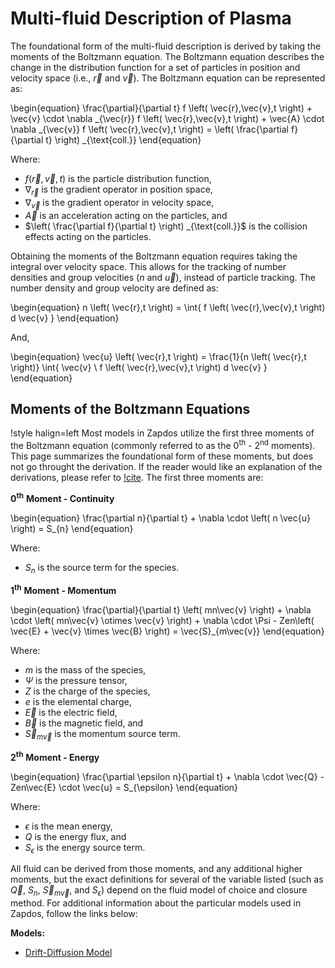 # Multi-fluid Description of Plasma

The foundational form of the multi-fluid description is derived by taking the moments of the Boltzmann equation. The Boltzmann equation describes the change in the distribution function for a set of particles in position and velocity space (i.e., $\vec{r}$ and $\vec{v}$). The Boltzmann equation can be represented as:


\begin{equation}
\frac{\partial}{\partial t} f \left( \vec{r},\vec{v},t \right) +  \vec{v} \cdot \nabla _{\vec{r}} f \left( \vec{r},\vec{v},t \right) +  \vec{A}  \cdot \nabla _{\vec{v}} f \left( \vec{r},\vec{v},t \right) = \left( \frac{\partial f}{\partial t} \right) _{\text{coll.}}
\end{equation}

Where:

- $f \left( \vec{r},\vec{v},t \right)$ is the particle distribution function,
- $\nabla _{\vec{r}}$ is the gradient operator in position space,
- $\nabla _{\vec{v}}$ is the gradient operator in velocity space,
- $\vec{A}$ is an acceleration acting on the particles, and
- $\left( \frac{\partial f}{\partial t} \right) _{\text{coll.}}$ is the collision effects acting on the particles.

Obtaining the moments of the Boltzmann equation requires taking the integral over velocity space. This allows for the tracking of number densities and group velocities ($n$ and $\vec{u}$), instead of particle tracking. The number density and group velocity are defined as:

\begin{equation}
n \left( \vec{r},t \right) = \int{ f \left( \vec{r},\vec{v},t \right) d \vec{v} }
\end{equation}

And,

\begin{equation}
\vec{u} \left( \vec{r},t \right) = \frac{1}{n \left( \vec{r},t \right)} \int{ \vec{v} \ f \left( \vec{r},\vec{v},t \right) d \vec{v} }
\end{equation}

## Moments of the Boltzmann Equations

!style halign=left
Most models in Zapdos utilize the first three moments of the Boltzmann equation (commonly referred to as the $0^{\text{th}}$ - $2^{\text{nd}}$ moments). This page summarizes the foundational form of these moments, but does not go throught the derivation. If the reader would like an explanation of the derivations, please refer to [!cite](inan2010principles). The first three moments are:


$\textbf{0}^{\textbf{th}}$ $\textbf{Moment - Continuity}$

\begin{equation}
\frac{\partial n}{\partial t} + \nabla \cdot \left( n \vec{u} \right) = S_{n}
\end{equation}

Where:

- $S_{n}$ is the source term for the species.

$\textbf{1}^{\textbf{th}}$ $\textbf{Moment - Momentum}$

\begin{equation}
\frac{\partial}{\partial t} \left( mn\vec{v} \right) + \nabla \cdot \left( mn\vec{v} \otimes \vec{v} \right) + \nabla \cdot \Psi - Zen\left( \vec{E} + \vec{v} \times \vec{B} \right) = \vec{S}_{m\vec{v}}
\end{equation}

Where:

- $m$ is the mass of the species,
- $\Psi$ is the pressure tensor,
- $Z$ is the charge of the species,
- $e$ is the elemental charge,
- $\vec{E}$ is the electric field,
- $\vec{B}$ is the magnetic field, and
- $\vec{S}_{m\vec{v}}$ is the momentum source term.

$\textbf{2}^{\textbf{th}}$ $\textbf{Moment - Energy}$

\begin{equation}
\frac{\partial \epsilon n}{\partial t} + \nabla \cdot \vec{Q} - Zen\vec{E} \cdot \vec{u} = S_{\epsilon}
\end{equation}

Where:

- $\epsilon$ is the mean energy,
- $Q$ is the energy flux, and
- $S_{\epsilon}$ is the energy source term.

All fluid can be derived from those moments, and any additional higher moments, but the exact definitions for several of the variable listed (such as $\vec{Q}$, $S_{n}$, $\vec{S}_{m\vec{v}}$, and $S_{\epsilon}$) depend on the fluid model of choice and closure method. For additional information about the particular models used in Zapdos, follow the links below:

$\textbf{Models:}$

- [Drift-Diffusion Model](drift_diffusion_model.md)
